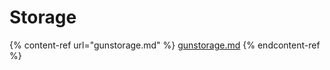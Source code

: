 # Storage

{% content-ref url="gunstorage.md" %}
[gunstorage.md](gunstorage.md)
{% endcontent-ref %}

